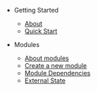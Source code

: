 - Getting Started
  - [About](/)
  - [Quick Start](quickstart.md)


- Modules
  - [About modules](modules/about.md)
  - [Create a new module](modules/create-a-new-module.md)
  - [Module Dependencies](modules/module-dependencies.md)
  - [External State](modules/external-state.md)